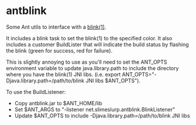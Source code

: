 antblink
========

Some Ant utils to interface with a [blink(1)](https://github.com/todbot/blink1). 

It includes a blink task to set the blink(1) to the specified color.  It also includes a customer BuildLister that will indicate the build status by flashing the blink (green for success, red for failure).

This is slightly annoying to use as you'll need to set the ANT_OPTS environment variable to update java.library.path to include the directory where you have the blink(1) JNI libs. (i.e. export ANT_OPTS="-Djava.library.path=/path/to/blink JNI libs $ANT_OPTS").

To use the BuildListener:

* Copy antblink.jar to $ANT_HOME/lib
* Set $ANT_ARGS to "-listener net.slimeslurp.antblink.BlinkListener"
* Update $ANT_OPTS to include -Djava.library.path=/path/to/blink JNI libs 

